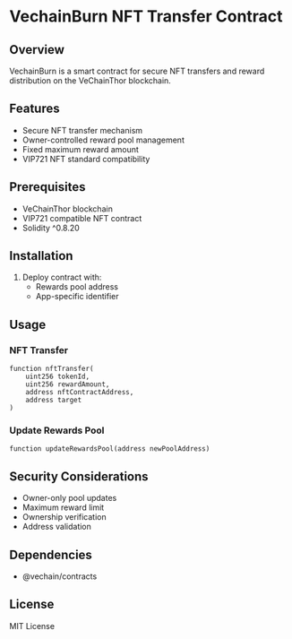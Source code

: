 # VechainBurn NFT Transfer Contract

## Overview
VechainBurn is a smart contract for secure NFT transfers and reward distribution on the VeChainThor blockchain.

## Features
- Secure NFT transfer mechanism
- Owner-controlled reward pool management
- Fixed maximum reward amount
- VIP721 NFT standard compatibility

## Prerequisites
- VeChainThor blockchain
- VIP721 compatible NFT contract
- Solidity ^0.8.20

## Installation
1. Deploy contract with:
   - Rewards pool address
   - App-specific identifier

## Usage
### NFT Transfer
```solidity
function nftTransfer(
    uint256 tokenId, 
    uint256 rewardAmount, 
    address nftContractAddress, 
    address target
)
```

### Update Rewards Pool
```solidity
function updateRewardsPool(address newPoolAddress)
```

## Security Considerations
- Owner-only pool updates
- Maximum reward limit
- Ownership verification
- Address validation

## Dependencies
- @vechain/contracts

## License
MIT License